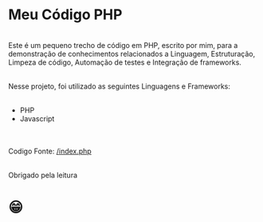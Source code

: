 <h1>Meu Código PHP</h1><br>
Este é um pequeno trecho de código em PHP, escrito por mim, para a demonstração de conhecimentos relacionados a Linguagem, Estruturação, Limpeza de código, Automação de testes e Integração de frameworks.<br><br>

Nesse projeto, foi utilizado as seguintes Linguagens e Frameworks:<br><br>

- PHP<br>
- Javascript<br>





<br><br>
Codigo Fonte: <a href="/index.php">/index.php</a>
<br><br>

Obrigado pela leitura <h1>😁</h1>
